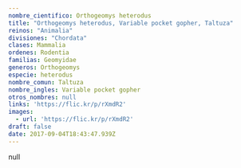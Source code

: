 ```yaml
---
nombre_cientifico: Orthogeomys heterodus
title: "Orthogeomys heterodus, Variable pocket gopher, Taltuza"
reinos: "Animalia"
divisiones: "Chordata"
clases: Mammalia
ordenes: Rodentia
familias: Geomyidae
generos: Orthogeomys
especie: heterodus
nombre_comun: Taltuza
nombre_ingles: Variable pocket gopher
otros_nombres: null
links: 'https://flic.kr/p/rXmdR2'
images:
  - url: 'https://flic.kr/p/rXmdR2'
draft: false
date: 2017-09-04T18:43:47.939Z
---
```

null
